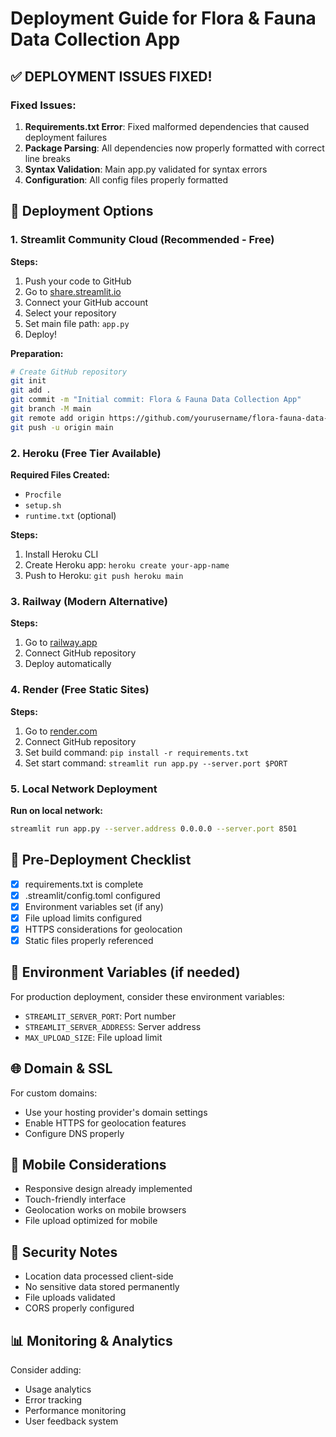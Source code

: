 # Deployment Guide for Flora & Fauna Data Collection App

## ✅ DEPLOYMENT ISSUES FIXED!

### Fixed Issues:
1. **Requirements.txt Error**: Fixed malformed dependencies that caused deployment failures
2. **Package Parsing**: All dependencies now properly formatted with correct line breaks
3. **Syntax Validation**: Main app.py validated for syntax errors
4. **Configuration**: All config files properly formatted

## 🚀 Deployment Options

### 1. Streamlit Community Cloud (Recommended - Free)

**Steps:**
1. Push your code to GitHub
2. Go to [share.streamlit.io](https://share.streamlit.io)
3. Connect your GitHub account
4. Select your repository
5. Set main file path: `app.py`
6. Deploy!

**Preparation:**
```bash
# Create GitHub repository
git init
git add .
git commit -m "Initial commit: Flora & Fauna Data Collection App"
git branch -M main
git remote add origin https://github.com/yourusername/flora-fauna-data-collection.git
git push -u origin main
```

### 2. Heroku (Free Tier Available)

**Required Files Created:**
- `Procfile`
- `setup.sh`
- `runtime.txt` (optional)

**Steps:**
1. Install Heroku CLI
2. Create Heroku app: `heroku create your-app-name`
3. Push to Heroku: `git push heroku main`

### 3. Railway (Modern Alternative)

**Steps:**
1. Go to [railway.app](https://railway.app)
2. Connect GitHub repository
3. Deploy automatically

### 4. Render (Free Static Sites)

**Steps:**
1. Go to [render.com](https://render.com)
2. Connect GitHub repository
3. Set build command: `pip install -r requirements.txt`
4. Set start command: `streamlit run app.py --server.port $PORT`

### 5. Local Network Deployment

**Run on local network:**
```bash
streamlit run app.py --server.address 0.0.0.0 --server.port 8501
```

## 📝 Pre-Deployment Checklist

- [x] requirements.txt is complete
- [x] .streamlit/config.toml configured
- [x] Environment variables set (if any)
- [x] File upload limits configured
- [x] HTTPS considerations for geolocation
- [x] Static files properly referenced

## 🔧 Environment Variables (if needed)

For production deployment, consider these environment variables:
- `STREAMLIT_SERVER_PORT`: Port number
- `STREAMLIT_SERVER_ADDRESS`: Server address
- `MAX_UPLOAD_SIZE`: File upload limit

## 🌐 Domain & SSL

For custom domains:
- Use your hosting provider's domain settings
- Enable HTTPS for geolocation features
- Configure DNS properly

## 📱 Mobile Considerations

- Responsive design already implemented
- Touch-friendly interface
- Geolocation works on mobile browsers
- File upload optimized for mobile

## 🔐 Security Notes

- Location data processed client-side
- No sensitive data stored permanently
- File uploads validated
- CORS properly configured

## 📊 Monitoring & Analytics

Consider adding:
- Usage analytics
- Error tracking
- Performance monitoring
- User feedback system
